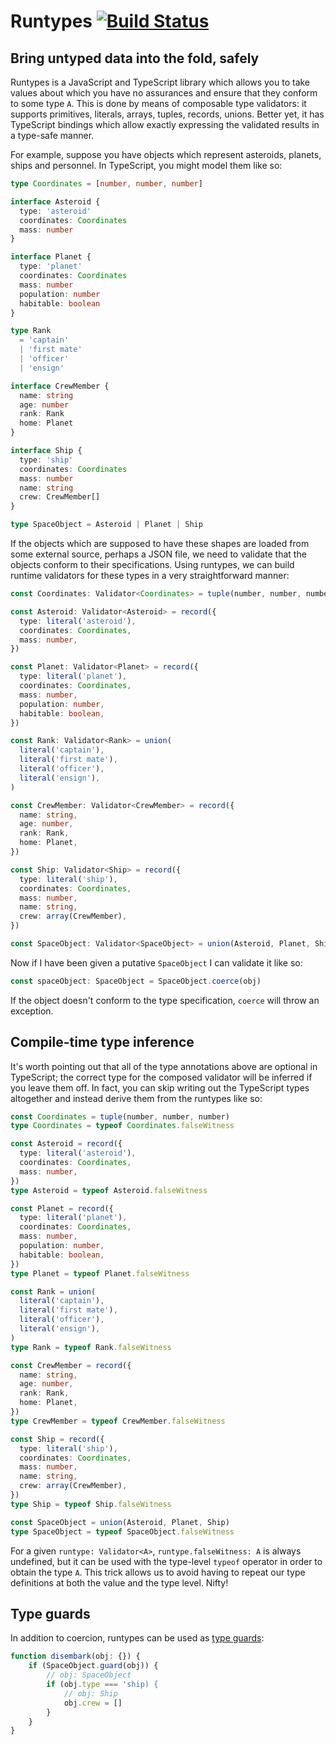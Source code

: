 # Runtypes [![Build Status](https://travis-ci.org/pelotom/runtypes.svg?branch=master)](https://travis-ci.org/pelotom/runtypes)

## Bring untyped data into the fold, safely

Runtypes is a JavaScript and TypeScript library which allows you to take values about which you have no assurances and ensure
that they conform to some type `A`. This is done by means of composable type validators: it supports primitives, literals, arrays,
tuples, records, unions. Better yet, it has TypeScript bindings which allow exactly expressing the validated results in a type-safe
manner.

For example, suppose you have objects which represent asteroids, planets, ships and personnel. In TypeScript, you might model
them like so:

```ts
type Coordinates = [number, number, number]

interface Asteroid {
  type: 'asteroid'
  coordinates: Coordinates
  mass: number
}

interface Planet {
  type: 'planet'
  coordinates: Coordinates
  mass: number
  population: number
  habitable: boolean
}

type Rank
  = 'captain'
  | 'first mate'
  | 'officer'
  | 'ensign'

interface CrewMember {
  name: string
  age: number
  rank: Rank
  home: Planet
}

interface Ship {
  type: 'ship'
  coordinates: Coordinates
  mass: number
  name: string
  crew: CrewMember[]
}

type SpaceObject = Asteroid | Planet | Ship
```

If the objects which are supposed to have these shapes are loaded from some external source, perhaps a JSON file, we need to
validate that the objects conform to their specifications. Using runtypes, we can build runtime validators for these types
in a very straightforward manner:

```ts
const Coordinates: Validator<Coordinates> = tuple(number, number, number)

const Asteroid: Validator<Asteroid> = record({
  type: literal('asteroid'),
  coordinates: Coordinates,
  mass: number,
})

const Planet: Validator<Planet> = record({
  type: literal('planet'),
  coordinates: Coordinates,
  mass: number,
  population: number,
  habitable: boolean,
})

const Rank: Validator<Rank> = union(
  literal('captain'),
  literal('first mate'),
  literal('officer'),
  literal('ensign'),
)

const CrewMember: Validator<CrewMember> = record({
  name: string,
  age: number,
  rank: Rank,
  home: Planet,
})

const Ship: Validator<Ship> = record({
  type: literal('ship'),
  coordinates: Coordinates,
  mass: number,
  name: string,
  crew: array(CrewMember),
})

const SpaceObject: Validator<SpaceObject> = union(Asteroid, Planet, Ship)
```

Now if I have been given a putative `SpaceObject` I can validate it like so:

```ts
const spaceObject: SpaceObject = SpaceObject.coerce(obj)
```

If the object doesn't conform to the type specification, `coerce` will throw an exception.

## Compile-time type inference

It's worth pointing out that all of the type annotations above are optional in TypeScript; the correct type for the
composed validator will be inferred if you leave them off. In fact, you can skip writing out the TypeScript types
altogether and instead derive them from the runtypes like so:

```ts
const Coordinates = tuple(number, number, number)
type Coordinates = typeof Coordinates.falseWitness

const Asteroid = record({
  type: literal('asteroid'),
  coordinates: Coordinates,
  mass: number,
})
type Asteroid = typeof Asteroid.falseWitness

const Planet = record({
  type: literal('planet'),
  coordinates: Coordinates,
  mass: number,
  population: number,
  habitable: boolean,
})
type Planet = typeof Planet.falseWitness

const Rank = union(
  literal('captain'),
  literal('first mate'),
  literal('officer'),
  literal('ensign'),
)
type Rank = typeof Rank.falseWitness

const CrewMember = record({
  name: string,
  age: number,
  rank: Rank,
  home: Planet,
})
type CrewMember = typeof CrewMember.falseWitness

const Ship = record({
  type: literal('ship'),
  coordinates: Coordinates,
  mass: number,
  name: string,
  crew: array(CrewMember),
})
type Ship = typeof Ship.falseWitness

const SpaceObject = union(Asteroid, Planet, Ship)
type SpaceObject = typeof SpaceObject.falseWitness
```

For a given `runtype: Validator<A>`, `runtype.falseWitness: A` is always undefined, but it can be used with the
type-level `typeof` operator in order to obtain the type `A`. This trick allows us to avoid having to repeat our
type definitions at both the value and the type level. Nifty!

## Type guards

In addition to coercion, runtypes can be used as [type guards](https://basarat.gitbooks.io/typescript/content/docs/types/typeGuard.html):

```ts
function disembark(obj: {}) {
    if (SpaceObject.guard(obj)) {
        // obj: SpaceObject
        if (obj.type === 'ship) {
            // obj: Ship
            obj.crew = []
        }
    }
}
```